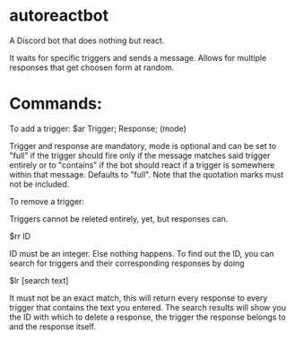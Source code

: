 # autoreactbot
A Discord bot that does nothing but react.

It waits for specific triggers and sends a message. Allows for multiple responses that get choosen form at random.

# Commands:

To add a trigger: 
$ar Trigger; Response; (mode)

Trigger and response are mandatory, mode is optional and can be set to "full" if the trigger should fire only if the message matches said trigger entirely or to "contains" if the bot should react if a trigger is somewhere within that message. Defaults to "full". Note that the quotation marks must not be included.

To remove a trigger: 

Triggers cannot be releted entirely, yet, but responses can. 

$rr ID

ID must be an integer. Else nothing happens. To find out the ID, you can search for triggers and their corresponding responses by doing

$lr [search text]

It must not be an exact match, this will return every response to every trigger that contains the text you entered.
The search results will show you the ID with which to delete a response, the trigger the response belongs to and the response itself.
